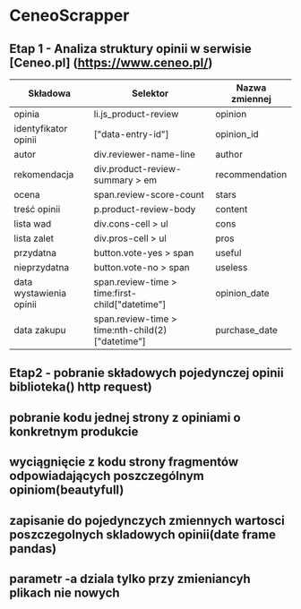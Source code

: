 # CeneoScrapper
## Etap 1 - Analiza struktury opinii w serwisie [Ceneo.pl] (https://www.ceneo.pl/)
|Składowa                |Selektor                                        |Nazwa zmiennej|
|------------------------|------------------------------------------------|--------------|
|opinia                  |li.js_product-review                            |opinion	 |
|identyfikator opinii    |["data-entry-id"]                               |opinion_id    |
|autor                   |div.reviewer-name-line                          |author	 |
|rekomendacja            |div.product-review-summary > em                 |recommendation|
|ocena                   |span.review-score-count                         |stars  	 |
|treść opinii            |p.product-review-body                           |content	 |
|lista wad               |div.cons-cell > ul                              |cons	 	 |
|lista zalet             |div.pros-cell > ul                              |pros		 |
|przydatna               |button.vote-yes > span                          |useful	 |
|nieprzydatna            |button.vote-no > span                           |useless	 |
|data wystawienia opinii |span.review-time > time:first-child["datetime"] |opinion_date	 |
|data zakupu             |span.review-time > time:nth-child(2)["datetime"]|purchase_date |

## Etap2 - pobranie składowych pojedynczej opinii biblioteka() http request)
## pobranie kodu jednej strony z opiniami o  konkretnym produkcie
## wyciągnięcie z kodu strony fragmentów odpowiadających poszczególnym opiniom(beautyfull)
## zapisanie do pojedynczych zmiennych wartosci poszczegolnych skladowych opinii(date frame pandas)
## parametr -a dziala tylko przy zmieniancyh plikach nie nowych